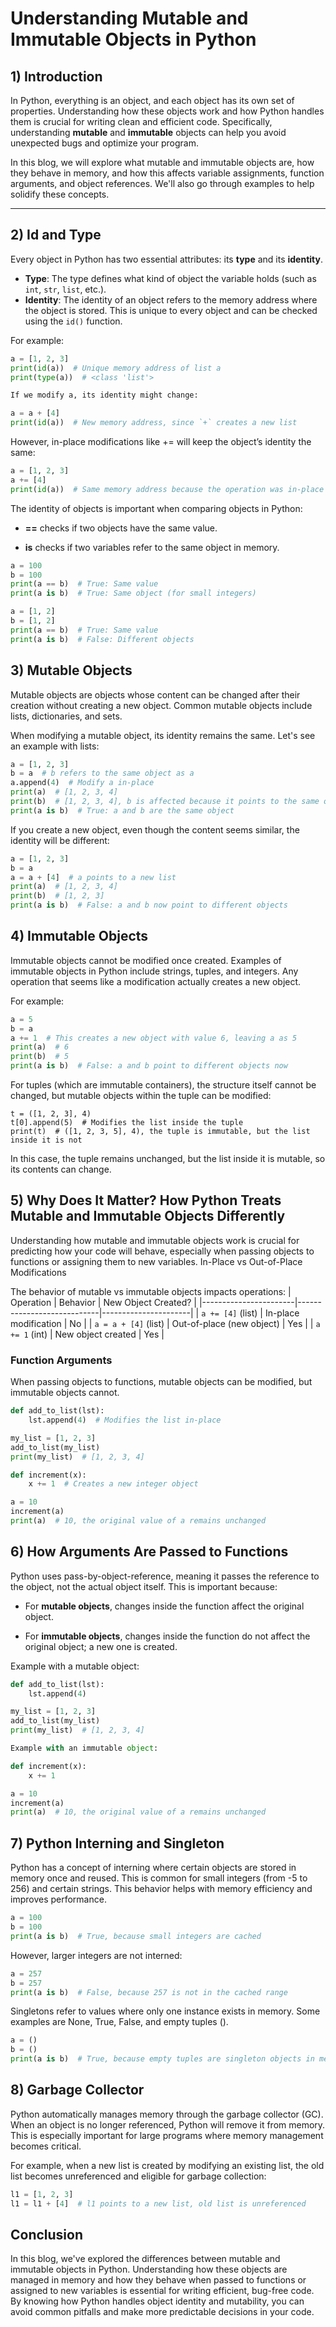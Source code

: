 # Understanding Mutable and Immutable Objects in Python

## 1) Introduction

In Python, everything is an object, and each object has its own set of properties. Understanding how these objects work and how Python handles them is crucial for writing clean and efficient code. Specifically, understanding **mutable** and **immutable** objects can help you avoid unexpected bugs and optimize your program.

In this blog, we will explore what mutable and immutable objects are, how they behave in memory, and how this affects variable assignments, function arguments, and object references. We'll also go through examples to help solidify these concepts.

---

## 2) Id and Type

Every object in Python has two essential attributes: its **type** and its **identity**.

- **Type**: The type defines what kind of object the variable holds (such as `int`, `str`, `list`, etc.).
- **Identity**: The identity of an object refers to the memory address where the object is stored. This is unique to every object and can be checked using the `id()` function.

For example:

```python
a = [1, 2, 3]
print(id(a))  # Unique memory address of list a
print(type(a))  # <class 'list'>

If we modify a, its identity might change:

a = a + [4]
print(id(a))  # New memory address, since `+` creates a new list
```
However, in-place modifications like += will keep the object’s identity the same:
```python
a = [1, 2, 3]
a += [4]
print(id(a))  # Same memory address because the operation was in-place
```
The identity of objects is important when comparing objects in Python:
- **==** checks if two objects have the same value.

- **is** checks if two variables refer to the same object in memory.
````python
a = 100
b = 100
print(a == b)  # True: Same value
print(a is b)  # True: Same object (for small integers)

a = [1, 2]
b = [1, 2]
print(a == b)  # True: Same value
print(a is b)  # False: Different objects
````
## 3) Mutable Objects

Mutable objects are objects whose content can be changed after their creation without creating a new object. Common mutable objects include lists, dictionaries, and sets.

When modifying a mutable object, its identity remains the same. Let's see an example with lists:
````python
a = [1, 2, 3]
b = a  # b refers to the same object as a
a.append(4)  # Modify a in-place
print(a)  # [1, 2, 3, 4]
print(b)  # [1, 2, 3, 4], b is affected because it points to the same object
print(a is b)  # True: a and b are the same object
````
If you create a new object, even though the content seems similar, the identity will be different:
````python
a = [1, 2, 3]
b = a
a = a + [4]  # a points to a new list
print(a)  # [1, 2, 3, 4]
print(b)  # [1, 2, 3]
print(a is b)  # False: a and b now point to different objects
````
## 4) Immutable Objects

Immutable objects cannot be modified once created. Examples of immutable objects in Python include strings, tuples, and integers. Any operation that seems like a modification actually creates a new object.

For example:
````python
a = 5
b = a
a += 1  # This creates a new object with value 6, leaving a as 5
print(a)  # 6
print(b)  # 5
print(a is b)  # False: a and b point to different objects now
````
For tuples (which are immutable containers), the structure itself cannot be changed, but mutable objects within the tuple can be modified:
````
t = ([1, 2, 3], 4)
t[0].append(5)  # Modifies the list inside the tuple
print(t)  # ([1, 2, 3, 5], 4), the tuple is immutable, but the list inside it is not
````
In this case, the tuple remains unchanged, but the list inside it is mutable, so its contents can change.

## 5) Why Does It Matter? How Python Treats Mutable and Immutable Objects Differently

Understanding how mutable and immutable objects work is crucial for predicting how your code will behave, especially when passing objects to functions or assigning them to new variables.
In-Place vs Out-of-Place Modifications

The behavior of mutable vs immutable objects impacts operations:
| Operation             | Behavior                   | New Object Created? |
|-----------------------|----------------------------|----------------------|
| `a += [4]` (list)     | In-place modification       | No                   |
| `a = a + [4]` (list)  | Out-of-place (new object)   | Yes                  |
| `a += 1` (int)        | New object created          | Yes                  |

### Function Arguments

When passing objects to functions, mutable objects can be modified, but immutable objects cannot.
````python
def add_to_list(lst):
    lst.append(4)  # Modifies the list in-place

my_list = [1, 2, 3]
add_to_list(my_list)
print(my_list)  # [1, 2, 3, 4]

def increment(x):
    x += 1  # Creates a new integer object

a = 10
increment(a)
print(a)  # 10, the original value of a remains unchanged
````
## 6) How Arguments Are Passed to Functions

Python uses pass-by-object-reference, meaning it passes the reference to the object, not the actual object itself. This is important because:

- For **mutable objects**, changes inside the function affect the original object.

- For **immutable objects**, changes inside the function do not affect the original object; a new one is created.

Example with a mutable object:
````python
def add_to_list(lst):
    lst.append(4)

my_list = [1, 2, 3]
add_to_list(my_list)
print(my_list)  # [1, 2, 3, 4]

Example with an immutable object:

def increment(x):
    x += 1

a = 10
increment(a)
print(a)  # 10, the original value of a remains unchanged
````
## 7) Python Interning and Singleton

Python has a concept of interning where certain objects are stored in memory once and reused. This is common for small integers (from -5 to 256) and certain strings. This behavior helps with memory efficiency and improves performance.
````python
a = 100
b = 100
print(a is b)  # True, because small integers are cached
````
However, larger integers are not interned:
````python
a = 257
b = 257
print(a is b)  # False, because 257 is not in the cached range
````
Singletons refer to values where only one instance exists in memory. Some examples are None, True, False, and empty tuples ().
````python
a = ()
b = ()
print(a is b)  # True, because empty tuples are singleton objects in memory
````
## 8) Garbage Collector

Python automatically manages memory through the garbage collector (GC). When an object is no longer referenced, Python will remove it from memory. This is especially important for large programs where memory management becomes critical.

For example, when a new list is created by modifying an existing list, the old list becomes unreferenced and eligible for garbage collection:
````python
l1 = [1, 2, 3]
l1 = l1 + [4]  # l1 points to a new list, old list is unreferenced
````
## Conclusion

In this blog, we've explored the differences between mutable and immutable objects in Python. Understanding how these objects are managed in memory and how they behave when passed to functions or assigned to new variables is essential for writing efficient, bug-free code. By knowing how Python handles object identity and mutability, you can avoid common pitfalls and make more predictable decisions in your code.

